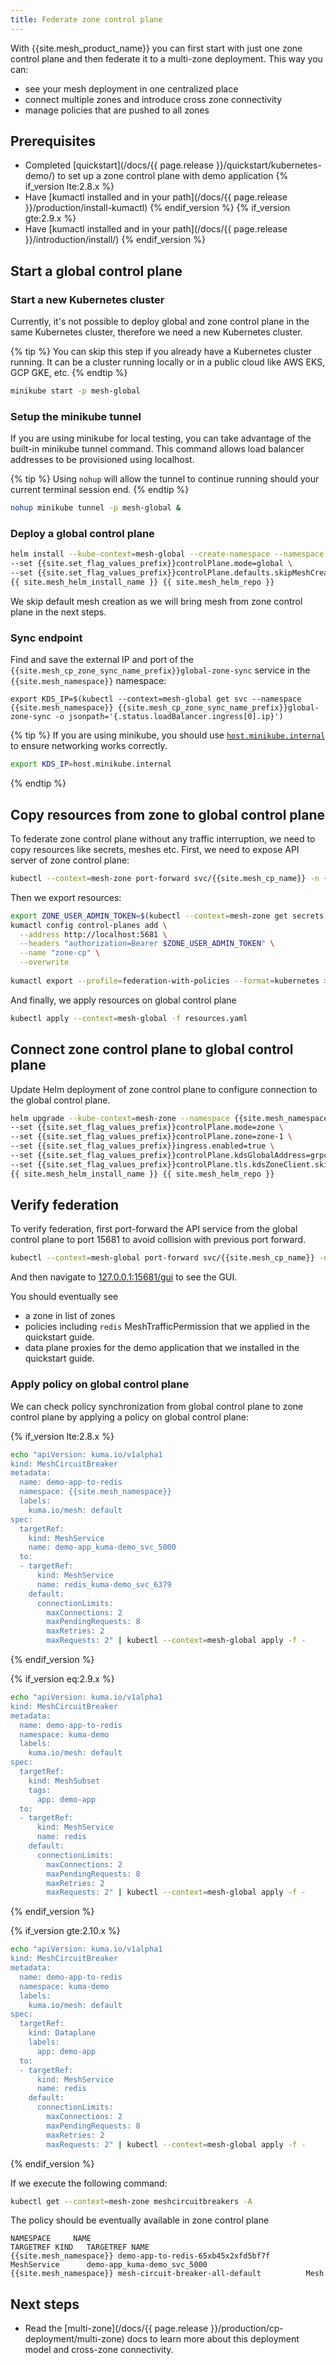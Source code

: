 ```yaml
---
title: Federate zone control plane
---
```


With {{site.mesh_product_name}} you can first start with just one zone control plane
and then federate it to a multi-zone deployment.
This way you can:
- see your mesh deployment in one centralized place
- connect multiple zones and introduce cross zone connectivity
- manage policies that are pushed to all zones

## Prerequisites
- Completed [quickstart](/docs/{{ page.release }}/quickstart/kubernetes-demo/) to set up a zone control plane with demo application
{% if_version lte:2.8.x %}
- Have [kumactl installed and in your path](/docs/{{ page.release }}/production/install-kumactl)
{% endif_version %}
{% if_version gte:2.9.x %}
- Have [kumactl installed and in your path](/docs/{{ page.release }}/introduction/install/)
{% endif_version %}

## Start a global control plane

### Start a new Kubernetes cluster

Currently, it's not possible to deploy global and zone control plane in the same Kubernetes cluster, therefore we need a new Kubernetes cluster.

{% tip %}
You can skip this step if you already have a Kubernetes cluster running.
It can be a cluster running locally or in a public cloud like AWS EKS, GCP GKE, etc.
{% endtip %}

```sh
minikube start -p mesh-global
```

### Setup the minikube tunnel
If you are using minikube for local testing, you can take advantage of the built-in minikube tunnel command. This command allows load balancer addresses to be provisioned using localhost.

{% tip %}
Using `nohup` will allow the tunnel to continue running should your current terminal session end. 
{% endtip %}

```sh
nohup minikube tunnel -p mesh-global &
```

### Deploy a global control plane

```sh
helm install --kube-context=mesh-global --create-namespace --namespace {{site.mesh_namespace}} \
--set {{site.set_flag_values_prefix}}controlPlane.mode=global \
--set {{site.set_flag_values_prefix}}controlPlane.defaults.skipMeshCreation=true \
{{ site.mesh_helm_install_name }} {{ site.mesh_helm_repo }}
```

We skip default mesh creation as we will bring mesh from zone control plane in the next steps.

### Sync endpoint

Find and save the external IP and port of the `{{site.mesh_cp_zone_sync_name_prefix}}global-zone-sync` service in the `{{site.mesh_namespace}}` namespace:

```shell
export KDS_IP=$(kubectl --context=mesh-global get svc --namespace {{site.mesh_namespace}} {{site.mesh_cp_zone_sync_name_prefix}}global-zone-sync -o jsonpath='{.status.loadBalancer.ingress[0].ip}')
```

{% tip %}
If you are using minikube, you should use [`host.minikube.internal`](https://minikube.sigs.k8s.io/docs/handbook/host-access/) to ensure networking works correctly.

```sh
export KDS_IP=host.minikube.internal
```
{% endtip %}

## Copy resources from zone to global control plane

To federate zone control plane without any traffic interruption, we need to copy resources like secrets, meshes etc.
First, we need to expose API server of zone control plane:

```sh
kubectl --context=mesh-zone port-forward svc/{{site.mesh_cp_name}} -n {{site.mesh_namespace}} 5681:5681
```

Then we export resources:
```sh
export ZONE_USER_ADMIN_TOKEN=$(kubectl --context=mesh-zone get secrets -n {{site.mesh_namespace}} admin-user-token -ojson | jq -r .data.value | base64 -d)
kumactl config control-planes add \
  --address http://localhost:5681 \
  --headers "authorization=Bearer $ZONE_USER_ADMIN_TOKEN" \
  --name "zone-cp" \
  --overwrite  
  
kumactl export --profile=federation-with-policies --format=kubernetes > resources.yaml
```

And finally, we apply resources on global control plane
```sh
kubectl apply --context=mesh-global -f resources.yaml
```

## Connect zone control plane to global control plane

Update Helm deployment of zone control plane to configure connection to the global control plane.


```sh
helm upgrade --kube-context=mesh-zone --namespace {{site.mesh_namespace}} \
--set {{site.set_flag_values_prefix}}controlPlane.mode=zone \
--set {{site.set_flag_values_prefix}}controlPlane.zone=zone-1 \
--set {{site.set_flag_values_prefix}}ingress.enabled=true \
--set {{site.set_flag_values_prefix}}controlPlane.kdsGlobalAddress=grpcs://${KDS_IP}:5685 \
--set {{site.set_flag_values_prefix}}controlPlane.tls.kdsZoneClient.skipVerify=true \
{{ site.mesh_helm_install_name }} {{ site.mesh_helm_repo }}
```

## Verify federation

To verify federation, first port-forward the API service from the global control plane to port 15681 to avoid collision with previous port forward. 

```sh
kubectl --context=mesh-global port-forward svc/{{site.mesh_cp_name}} -n {{site.mesh_namespace}} 15681:5681
```

And then navigate to [127.0.0.1:15681/gui](http://127.0.0.1:15681/gui) to see the GUI.

You should eventually see
* a zone in list of zones
* policies including `redis` MeshTrafficPermission that we applied in the quickstart guide.
* data plane proxies for the demo application that we installed in the quickstart guide.

### Apply policy on global control plane

We can check policy synchronization from global control plane to zone control plane by applying a policy on global control plane:

{% if_version lte:2.8.x %}
```sh
echo "apiVersion: kuma.io/v1alpha1
kind: MeshCircuitBreaker
metadata:
  name: demo-app-to-redis
  namespace: {{site.mesh_namespace}}
  labels:
    kuma.io/mesh: default
spec:
  targetRef:
    kind: MeshService
    name: demo-app_kuma-demo_svc_5000
  to:
  - targetRef:
      kind: MeshService
      name: redis_kuma-demo_svc_6379
    default:
      connectionLimits:
        maxConnections: 2
        maxPendingRequests: 8
        maxRetries: 2
        maxRequests: 2" | kubectl --context=mesh-global apply -f -
```
{% endif_version %}

{% if_version eq:2.9.x %}
```sh
echo "apiVersion: kuma.io/v1alpha1
kind: MeshCircuitBreaker
metadata:
  name: demo-app-to-redis
  namespace: kuma-demo
  labels:
    kuma.io/mesh: default
spec:
  targetRef:
    kind: MeshSubset
    tags:
      app: demo-app
  to:
  - targetRef:
      kind: MeshService
      name: redis
    default:
      connectionLimits:
        maxConnections: 2
        maxPendingRequests: 8
        maxRetries: 2
        maxRequests: 2" | kubectl --context=mesh-global apply -f -
```
{% endif_version %}

{% if_version gte:2.10.x %}
```sh
echo "apiVersion: kuma.io/v1alpha1
kind: MeshCircuitBreaker
metadata:
  name: demo-app-to-redis
  namespace: kuma-demo
  labels:
    kuma.io/mesh: default
spec:
  targetRef:
    kind: Dataplane
    labels:
      app: demo-app
  to:
  - targetRef:
      kind: MeshService
      name: redis
    default:
      connectionLimits:
        maxConnections: 2
        maxPendingRequests: 8
        maxRetries: 2
        maxRequests: 2" | kubectl --context=mesh-global apply -f -
```
{% endif_version %}

If we execute the following command:
```sh
kubectl get --context=mesh-zone meshcircuitbreakers -A
```
The policy should be eventually available in zone control plane
```
NAMESPACE     NAME                                                TARGETREF KIND   TARGETREF NAME
{{site.mesh_namespace}} demo-app-to-redis-65xb45x2xfd5bf7f        MeshService      demo-app_kuma-demo_svc_5000
{{site.mesh_namespace}} mesh-circuit-breaker-all-default          Mesh
```

## Next steps

* Read the [multi-zone](/docs/{{ page.release }}/production/cp-deployment/multi-zone) docs to learn more about this deployment model and cross-zone connectivity.
